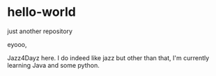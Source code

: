 # hello-world
just another repository

eyooo,

Jazz4Dayz here. I do indeed like jazz but other than that, I'm currently learning Java and some python.

